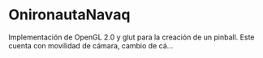 # OnironautaNavaq
Implementación de OpenGL 2.0 y glut para la creación de un pinball. Este cuenta con movilidad de cámara, cambio de cá…

